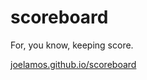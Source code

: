 # scoreboard
For, you know, keeping score.

[joelamos.github.io/scoreboard](https://joelamos.github.io/scoreboard/)
